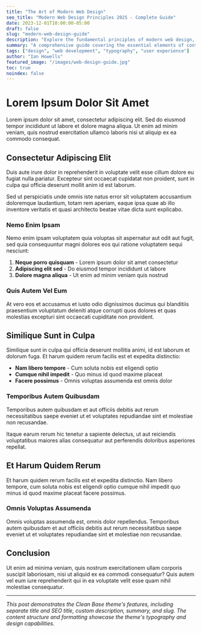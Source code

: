 ```yaml
---
title: "The Art of Modern Web Design"
seo_title: "Modern Web Design Principles 2025 - Complete Guide"
date: 2023-12-01T10:00:00-05:00
draft: false
slug: "modern-web-design-guide"
description: "Explore the fundamental principles of modern web design, from typography and color theory to user experience and responsive layouts."
summary: "A comprehensive guide covering the essential elements of contemporary web design, perfect for designers and developers looking to create stunning digital experiences."
tags: ["design", "web development", "typography", "user experience"]
author: "Ian Howells"
featured_image: "/images/web-design-guide.jpg"
toc: true
noindex: false
---
```


# Lorem Ipsum Dolor Sit Amet

Lorem ipsum dolor sit amet, consectetur adipiscing elit. Sed do eiusmod tempor incididunt ut labore et dolore magna aliqua. Ut enim ad minim veniam, quis nostrud exercitation ullamco laboris nisi ut aliquip ex ea commodo consequat.

## Consectetur Adipiscing Elit

Duis aute irure dolor in reprehenderit in voluptate velit esse cillum dolore eu fugiat nulla pariatur. <span class="highlight">Excepteur sint occaecat</span> cupidatat non proident, sunt in culpa qui officia deserunt mollit anim id est laborum.

Sed ut perspiciatis unde omnis iste natus error sit voluptatem accusantium doloremque laudantium, totam rem aperiam, eaque ipsa quae ab illo inventore veritatis et quasi architecto beatae vitae dicta sunt explicabo.

### Nemo Enim Ipsam

Nemo enim ipsam voluptatem quia voluptas sit aspernatur aut odit aut fugit, sed quia consequuntur magni dolores eos qui ratione voluptatem sequi nesciunt:

1. **Neque porro quisquam** - Lorem ipsum dolor sit amet consectetur
2. **Adipiscing elit sed** - Do eiusmod tempor incididunt ut labore
3. **Dolore magna aliqua** - Ut enim ad minim veniam quis nostrud

### Quis Autem Vel Eum

At vero eos et accusamus et iusto odio dignissimos ducimus qui blanditiis praesentium voluptatum deleniti atque corrupti quos dolores et quas molestias excepturi sint occaecati cupiditate non provident.

## Similique Sunt in Culpa

Similique sunt in culpa qui officia deserunt mollitia animi, id est laborum et dolorum fuga. Et harum quidem rerum facilis est et expedita distinctio:

- **Nam libero tempore** - Cum soluta nobis est eligendi optio
- **Cumque nihil impedit** - Quo minus id quod maxime placeat
- **Facere possimus** - Omnis voluptas assumenda est omnis dolor

### Temporibus Autem Quibusdam

Temporibus autem quibusdam et aut officiis debitis aut rerum necessitatibus saepe eveniet ut et voluptates repudiandae sint et molestiae non recusandae.

Itaque earum rerum hic tenetur a sapiente delectus, ut aut reiciendis voluptatibus maiores alias consequatur aut perferendis doloribus asperiores repellat.

## Et Harum Quidem Rerum

Et harum quidem rerum facilis est et expedita distinctio. Nam libero tempore, cum soluta nobis est eligendi optio cumque nihil impedit quo minus id quod maxime placeat facere possimus.

### Omnis Voluptas Assumenda

Omnis voluptas assumenda est, omnis dolor repellendus. Temporibus autem quibusdam et aut officiis debitis aut rerum necessitatibus saepe eveniet ut et voluptates repudiandae sint et molestiae non recusandae.

## Conclusion

Ut enim ad minima veniam, quis nostrum exercitationem ullam corporis suscipit laboriosam, nisi ut aliquid ex ea commodi consequatur? Quis autem vel eum iure reprehenderit qui in ea voluptate velit esse quam nihil molestiae consequatur.

---

*This post demonstrates the Clean Base theme's features, including separate title and SEO title, custom description, summary, and slug. The content structure and formatting showcase the theme's typography and design capabilities.* 
